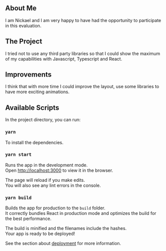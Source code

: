 ## About Me

I am Nickael and I am very happy to have had the opportunity to participate in this evaluation.


## The Project

I tried not to use any third party libraries so that I could show the maximum of my capabilities with Javascript, Typescript and React.


## Improvements

I think that with more time I could improve the layout, use some libraries to have more exciting animations.


## Available Scripts

In the project directory, you can run:


### `yarn`

To install the dependencies.


### `yarn start`

Runs the app in the development mode.<br />
Open [http://localhost:3000](http://localhost:3000) to view it in the browser.

The page will reload if you make edits.<br />
You will also see any lint errors in the console.


### `yarn build`

Builds the app for production to the `build` folder.<br />
It correctly bundles React in production mode and optimizes the build for the best performance.

The build is minified and the filenames include the hashes.<br />
Your app is ready to be deployed!

See the section about [deployment](https://facebook.github.io/create-react-app/docs/deployment) for more information.
